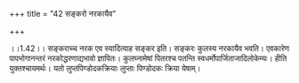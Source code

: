 +++
title = "42 सङ्करो नरकायैव"

+++
  
  
।।1.42।। सङ्कराच्च नरक एव स्यादित्याह सङ्कर इति। सङ्करः कुलस्य नरकायैव
भवति। एवकारेण पापभोगानन्तरं नरकोद्धरणाद्यभावो ज्ञापितः। कुलघ्नामेषां
पितरश्च पतन्ति स्वधर्मोपार्जिताजादिलोकेम्यः। हीति युक्तश्चायमर्थः। यतो
लुप्तपिण्डोदकक्रियाः लुप्ताः पिण्डोदकः क्रिया येषाम्।  
  
  
  
